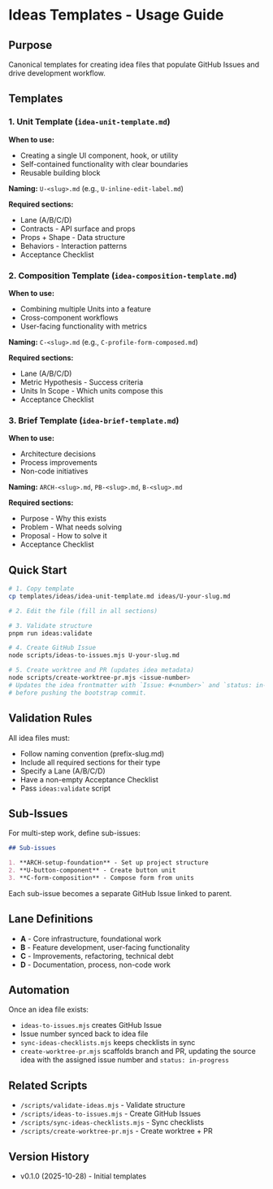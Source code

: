 # Ideas Templates - Usage Guide

## Purpose

Canonical templates for creating idea files that populate GitHub Issues and drive development workflow.

## Templates

### 1. Unit Template (`idea-unit-template.md`)

**When to use:**

- Creating a single UI component, hook, or utility
- Self-contained functionality with clear boundaries
- Reusable building block

**Naming:** `U-<slug>.md` (e.g., `U-inline-edit-label.md`)

**Required sections:**

- Lane (A/B/C/D)
- Contracts - API surface and props
- Props + Shape - Data structure
- Behaviors - Interaction patterns
- Acceptance Checklist

### 2. Composition Template (`idea-composition-template.md`)

**When to use:**

- Combining multiple Units into a feature
- Cross-component workflows
- User-facing functionality with metrics

**Naming:** `C-<slug>.md` (e.g., `C-profile-form-composed.md`)

**Required sections:**

- Lane (A/B/C/D)
- Metric Hypothesis - Success criteria
- Units In Scope - Which units compose this
- Acceptance Checklist

### 3. Brief Template (`idea-brief-template.md`)

**When to use:**

- Architecture decisions
- Process improvements
- Non-code initiatives

**Naming:** `ARCH-<slug>.md`, `PB-<slug>.md`, `B-<slug>.md`

**Required sections:**

- Purpose - Why this exists
- Problem - What needs solving
- Proposal - How to solve it
- Acceptance Checklist

## Quick Start

```bash
# 1. Copy template
cp templates/ideas/idea-unit-template.md ideas/U-your-slug.md

# 2. Edit the file (fill in all sections)

# 3. Validate structure
pnpm run ideas:validate

# 4. Create GitHub Issue
node scripts/ideas-to-issues.mjs U-your-slug.md

# 5. Create worktree and PR (updates idea metadata)
node scripts/create-worktree-pr.mjs <issue-number>
# Updates the idea frontmatter with `Issue: #<number>` and `status: in-progress`
# before pushing the bootstrap commit.
```

## Validation Rules

All idea files must:

- Follow naming convention (prefix-slug.md)
- Include all required sections for their type
- Specify a Lane (A/B/C/D)
- Have a non-empty Acceptance Checklist
- Pass `ideas:validate` script

## Sub-Issues

For multi-step work, define sub-issues:

```markdown
## Sub-issues

1. **ARCH-setup-foundation** - Set up project structure
2. **U-button-component** - Create button unit
3. **C-form-composition** - Compose form from units
```

Each sub-issue becomes a separate GitHub Issue linked to parent.

## Lane Definitions

- **A** - Core infrastructure, foundational work
- **B** - Feature development, user-facing functionality
- **C** - Improvements, refactoring, technical debt
- **D** - Documentation, process, non-code work

## Automation

Once an idea file exists:

- `ideas-to-issues.mjs` creates GitHub Issue
- Issue number synced back to idea file
- `sync-ideas-checklists.mjs` keeps checklists in sync
- `create-worktree-pr.mjs` scaffolds branch and PR, updating the source idea
  with the assigned issue number and `status: in-progress`

## Related Scripts

- `/scripts/validate-ideas.mjs` - Validate structure
- `/scripts/ideas-to-issues.mjs` - Create GitHub Issues
- `/scripts/sync-ideas-checklists.mjs` - Sync checklists
- `/scripts/create-worktree-pr.mjs` - Create worktree + PR

## Version History

- v0.1.0 (2025-10-28) - Initial templates
